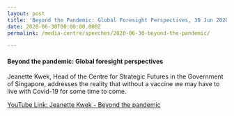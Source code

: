 ```yaml
---
layout: post
title: 'Beyond the Pandemic: Global Foresight Perspectives, 30 Jun 2020, European Parliamentary Research Service'
date: 2020-06-30T00:00:00.000Z
permalink: /media-centre/speeches/2020-06-30-beyond-the-pandemic/

---
```



#### Beyond the pandemic: Global foresight perspectives

Jeanette Kwek, Head of the Centre for Strategic Futures in the Government of Singapore, addresses the reality that without a vaccine we may have to live with Covid-19 for some time to come.

[YouTube Link: Jeanette Kwek - Beyond the pandemic](https://www.youtube.com/watch?v=hXel-FgwS7A&t=8s)
